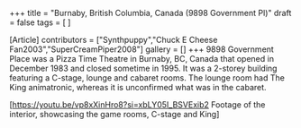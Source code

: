 +++
title = "Burnaby, British Columbia, Canada (9898 Government Pl)"
draft = false
tags = [ ]

[Article]
contributors = ["Synthpuppy","Chuck E Cheese Fan2003","SuperCreamPiper2008"]
gallery = []
+++
9898 Government Place was a Pizza Time Theatre in Burnaby, BC, Canada that opened in December 1983 and closed sometime in 1995. It was a 2-storey building featuring a C-stage, lounge and cabaret rooms. The lounge room had The King animatronic, whereas it is unconfirmed what was in the cabaret.

[https://youtu.be/vp8xXinHro8?si=xbLY05I_BSVExib2 Footage of the interior, showcasing the game rooms, C-stage and King]